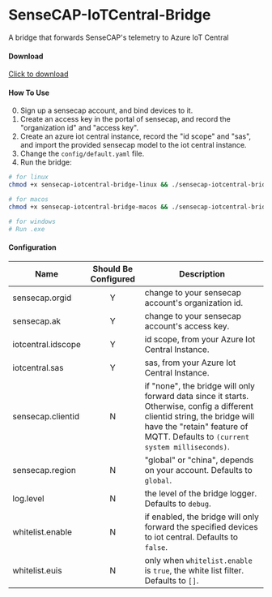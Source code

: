 # SenseCAP-IoTCentral-Bridge
A bridge that forwards SenseCAP's telemetry to Azure IoT Central

#### Download
[Click to download](https://github.com/Seeed-Solution/SenseCAP-IoTCentral-Bridge/releases)

#### How To Use
0. Sign up a sensecap account, and bind devices to it.
0. Create an access key in the portal of sensecap, and record the "organization id" and "access key".
0. Create an azure iot central instance, record the "id scope" and "sas", and import the provided sensecap model to the iot central instance.
0. Change the `config/default.yaml` file.
0. Run the bridge:
```bash
# for linux
chmod +x sensecap-iotcentral-bridge-linux && ./sensecap-iotcentral-bridge-linux

# for macos
chmod +x sensecap-iotcentral-bridge-macos && ./sensecap-iotcentral-bridge-macos

# for windows
# Run .exe
```

#### Configuration
| Name | Should Be Configured | Description |
| --- | :---: | --- |
| sensecap.orgid | Y | change to your sensecap account's organization id. |
| sensecap.ak | Y | change to your sensecap account's access key. |
| iotcentral.idscope | Y | id scope, from your Azure Iot Central Instance. |
| iotcentral.sas | Y | sas, from your Azure Iot Central Instance. |
| sensecap.clientid | N | if "none", the bridge will only forward data since it starts. Otherwise, config a different clientid string, the bridge will have the "retain" feature of MQTT. Defaults to `(current system milliseconds)`. |
| sensecap.region | N | "global" or "china", depends on your account. Defaults to `global`. |
| log.level | N | the level of the bridge logger. Defaults to `debug`. |
| whitelist.enable | N | if enabled, the bridge will only forward the specified devices to iot central. Defaults to `false`. |
| whitelist.euis | N | only when `whitelist.enable` is `true`, the white list filter. Defaults to `[]`. |

